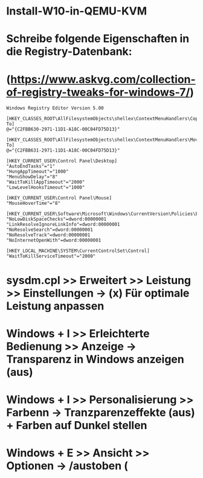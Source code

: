 # Install-W10-in-QEMU-KVM

#   Schreibe folgende Eigenschaften in die Registry-Datenbank:
#   (https://www.askvg.com/collection-of-registry-tweaks-for-windows-7/)  
    Windows Registry Editor Version 5.00

    [HKEY_CLASSES_ROOT\AllFilesystemObjects\shellex\ContextMenuHandlers\Copy To]
    @="{C2FBB630-2971-11D1-A18C-00C04FD75D13}"

    [HKEY_CLASSES_ROOT\AllFilesystemObjects\shellex\ContextMenuHandlers\Move To]
    @="{C2FBB631-2971-11D1-A18C-00C04FD75D13}"

    [HKEY_CURRENT_USER\Control Panel\Desktop]
    "AutoEndTasks"="1"
    "HungAppTimeout"="1000"
    "MenuShowDelay"="8"
    "WaitToKillAppTimeout"="2000"
    "LowLevelHooksTimeout"="1000"

    [HKEY_CURRENT_USER\Control Panel\Mouse]
    "MouseHoverTime"="8"

    [HKEY_CURRENT_USER\Software\Microsoft\Windows\CurrentVersion\Policies\Explorer]
    "NoLowDiskSpaceChecks"=dword:00000001
    "LinkResolveIgnoreLinkInfo"=dword:00000001
    "NoResolveSearch"=dword:00000001
    "NoResolveTrack"=dword:00000001
    "NoInternetOpenWith"=dword:00000001

    [HKEY_LOCAL_MACHINE\SYSTEM\CurrentControlSet\Control]
    "WaitToKillServiceTimeout"="2000"
    
#   sysdm.cpl  >>  Erweitert   >>   Leistung  >>  Einstellungen  -> (x) Für optimale Leistung anpassen
#   Windows + I  >>  Erleichterte Bedienung  >>  Anzeige  ->  Transparenz in Windows anzeigen (aus)
#   Windows + I  >>  Personalisierung  >>  Farbenn  ->  Tranzparenzeffekte (aus) + Farben auf Dunkel stellen
#   Windows + E  >>  Ansicht  >> Optionen  ->  /austoben (
 
